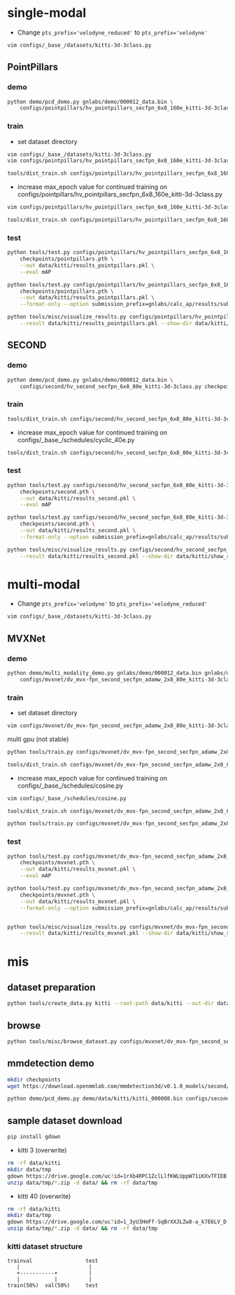 # single-modal

-   Change `pts_prefix='velodyne_reduced'` to `pts_prefix='velodyne'`

```bash
vim configs/_base_/datasets/kitti-3d-3class.py
```

## PointPillars

### demo

```bash
python demo/pcd_demo.py gnlabs/demo/000012_data.bin \
    configs/pointpillars/hv_pointpillars_secfpn_6x8_160e_kitti-3d-3class.py checkpoints/pointpillars.pth --show
```

### train

-   set dataset directory

```bash
vim configs/_base_/datasets/kitti-3d-3class.py
vim configs/pointpillars/hv_pointpillars_secfpn_6x8_160e_kitti-3d-3class.py
```

```bash
tools/dist_train.sh configs/pointpillars/hv_pointpillars_secfpn_6x8_160e_kitti-3d-3class.py 2
```

-   increase max_epoch value for continued training on configs/pointpillars/hv_pointpillars_secfpn_6x8_160e_kitti-3d-3class.py

```bash
vim configs/pointpillars/hv_pointpillars_secfpn_6x8_160e_kitti-3d-3class.py
```

```bash
tools/dist_train.sh configs/pointpillars/hv_pointpillars_secfpn_6x8_160e_kitti-3d-3class.py 2 --resume-from work_dirs/hv_pointpillars_secfpn_6x8_160e_kitti-3d-3class/latest.pth
```

### test

```bash
python tools/test.py configs/pointpillars/hv_pointpillars_secfpn_6x8_160e_kitti-3d-3class.py \
    checkpoints/pointpillars.pth \
    --out data/kitti/results_pointpillars.pkl \
    --eval mAP

python tools/test.py configs/pointpillars/hv_pointpillars_secfpn_6x8_160e_kitti-3d-3class.py \
    checkpoints/pointpillars.pth \
    --out data/kitti/results_pointpillars.pkl \
    --format-only --option submission_prefix=gnlabs/calc_ap/results/submission/

python tools/misc/visualize_results.py configs/pointpillars/hv_pointpillars_secfpn_6x8_160e_kitti-3d-3class.py \
    --result data/kitti/results_pointpillars.pkl --show-dir data/kitti/show_results_pointpillars
```

## SECOND

### demo

```bash
python demo/pcd_demo.py gnlabs/demo/000012_data.bin \
    configs/second/hv_second_secfpn_6x8_80e_kitti-3d-3class.py checkpoints/second.pth --show
```

### train

```bash
tools/dist_train.sh configs/second/hv_second_secfpn_6x8_80e_kitti-3d-3class.py 2
```

-   increase max_epoch value for continued training on configs/\_base\_/schedules/cyclic_40e.py

```bash
tools/dist_train.sh configs/second/hv_second_secfpn_6x8_80e_kitti-3d-3class.py 2 --resume-from work_dirs/hv_second_secfpn_6x8_80e_kitti-3d-3class/latest.pth
```

### test

```bash
python tools/test.py configs/second/hv_second_secfpn_6x8_80e_kitti-3d-3class.py \
    checkpoints/second.pth \
    --out data/kitti/results_second.pkl \
    --eval mAP

python tools/test.py configs/second/hv_second_secfpn_6x8_80e_kitti-3d-3class.py \
    checkpoints/second.pth \
    --out data/kitti/results_second.pkl \
    --format-only --option submission_prefix=gnlabs/calc_ap/results/submission/

python tools/misc/visualize_results.py configs/second/hv_second_secfpn_6x8_80e_kitti-3d-3class.py \
    --result data/kitti/results_second.pkl --show-dir data/kitti/show_results_second
```

# multi-modal

-   Change `pts_prefix='velodyne'` to `pts_prefix='velodyne_reduced'`

```bash
vim configs/_base_/datasets/kitti-3d-3class.py
```

## MVXNet

### demo

```bash
python demo/multi_modality_demo.py gnlabs/demo/000012_data.bin gnlabs/demo/000012_img.png gnlabs/demo/000012_infos.pkl \
    configs/mvxnet/dv_mvx-fpn_second_secfpn_adamw_2x8_80e_kitti-3d-3class.py checkpoints/mvxnet.pth --show
```

### train

-   set dataset directory

```bash
vim configs/mvxnet/dv_mvx-fpn_second_secfpn_adamw_2x8_80e_kitti-3d-3class.py
```

multi gpu (not stable)

```bash
python tools/train.py configs/mvxnet/dv_mvx-fpn_second_secfpn_adamw_2x8_80e_kitti-3d-3class.py

tools/dist_train.sh configs/mvxnet/dv_mvx-fpn_second_secfpn_adamw_2x8_80e_kitti-3d-3class.py 2
```

-   increase max_epoch value for continued training on configs/\_base\_/schedules/cosine.py

```bash
vim configs/_base_/schedules/cosine.py
```

```bash
tools/dist_train.sh configs/mvxnet/dv_mvx-fpn_second_secfpn_adamw_2x8_80e_kitti-3d-3class.py 2 --resume-from work_dirs/dv_mvx-fpn_second_secfpn_adamw_2x8_80e_kitti-3d-3class/latest.pth

python tools/train.py configs/mvxnet/dv_mvx-fpn_second_secfpn_adamw_2x8_80e_kitti-3d-3class.py --resume-from work_dirs/dv_mvx-fpn_second_secfpn_adamw_2x8_80e_kitti-3d-3class/latest.pth
```

### test

```bash
python tools/test.py configs/mvxnet/dv_mvx-fpn_second_secfpn_adamw_2x8_80e_kitti-3d-3class.py \
    checkpoints/mvxnet.pth \
    --out data/kitti/results_mvxnet.pkl \
    --eval mAP

python tools/test.py configs/mvxnet/dv_mvx-fpn_second_secfpn_adamw_2x8_80e_kitti-3d-3class.py \
    checkpoints/mvxnet.pth \
    --out data/kitti/results_mvxnet.pkl \
    --format-only --option submission_prefix=gnlabs/calc_ap/results/submission/


python tools/misc/visualize_results.py configs/mvxnet/dv_mvx-fpn_second_secfpn_adamw_2x8_80e_kitti-3d-3class.py \
    --result data/kitti/results_mvxnet.pkl --show-dir data/kitti/show_results_mvxnet/
```

# mis

## dataset preparation

```bash
python tools/create_data.py kitti --root-path data/kitti --out-dir data/kitti --extra-tag kitti
```

## browse

```bash
python tools/misc/browse_dataset.py configs/mvxnet/dv_mvx-fpn_second_secfpn_adamw_2x8_80e_kitti-3d-3class.py --task multi_modality-det --output-dir data/kitti/results/ --online
```

## mmdetection demo

```bash
mkdir checkpoints
wget https://download.openmmlab.com/mmdetection3d/v0.1.0_models/second/hv_second_secfpn_6x8_80e_kitti-3d-car/hv_second_secfpn_6x8_80e_kitti-3d-car_20200620_230238-393f000c.pth -P checkpoints/
```

```bash
python demo/pcd_demo.py demo/data/kitti/kitti_000008.bin configs/second/hv_second_secfpn_6x8_80e_kitti-3d-car.py checkpoints/hv_second_secfpn_6x8_80e_kitti-3d-car_20200620_230238-393f000c.pth --show
```

## sample dataset download

```bash
pip install gdown
```

-   kitti 3 (overwrite)

```bash
rm -rf data/kitti
mkdir data/tmp
gdown https://drive.google.com/uc?id=1rXb4RPC1ZclLlfKWLUppW71iKXvTFIEB -O data/tmp/kitti.zip
unzip data/tmp/*.zip -d data/ && rm -rf data/tmp
```

-   kitti 40 (overwrite)

```bash
rm -rf data/kitti
mkdir data/tmp
gdown https://drive.google.com/uc?id=1_3yU3HmFf-SqBrXXJLZw8-a_k7E6LV_D -O data/tmp/kitti.zip
unzip data/tmp/*.zip -d data/ && rm -rf data/tmp
```

### kitti dataset structure

```
trainval                 test
   |                      |
   +-----------+          |
   |           |          |
train(50%)  val(50%)     test
```
